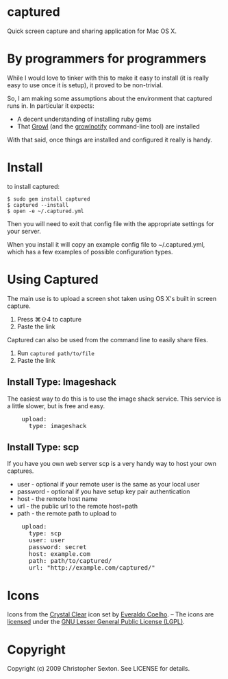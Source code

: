 captured
========

Quick screen capture and sharing application for Mac OS X.

By programmers for programmers
==============================

While I would love to tinker with this to make it easy to install (it is really easy to use once it is setup), it proved to be non-trivial.

So, I am making some assumptions about the environment that captured runs in. In particular it expects:

 * A decent understanding of installing ruby gems
 * That [Growl](http://growl.info/) (and the [growlnotify](http://growl.info/documentation/growlnotify.php) command-line tool) are installed

With that said, once things are installed and configured it really is handy.

Install
=======

to install captured:

	$ sudo gem install captured
	$ captured --install
	$ open -e ~/.captured.yml

Then you will need to exit that config file with the appropriate settings for your server.

When you install it will copy an example config file to ~/.captured.yml, which has a few examples of possible configuration types.

Using Captured
==============

The main use is to upload a screen shot taken using OS X's built in screen capture.

 1. Press ⌘⇧4 to capture
 2. Paste the link

Captured can also be used from the command line to easily share files.

 1. Run `captured path/to/file`
 2. Paste the link

Install Type: Imageshack
------------------------
The easiest way to do this is to use the image shack service. This service is a little slower, but is free and easy.

<pre>
    upload:
      type: imageshack
</pre>

Install Type: scp
-----------------

If you have you own web server scp is a very handy way to host your own captures.

 * user - optional if your remote user is the same as your local user
 * password - optional if you have setup key pair authentication
 * host - the remote host name
 * url - the public url to the remote host+path
 * path - the remote path to upload to

<pre>
	upload:
	  type: scp
	  user: user
	  password: secret
	  host: example.com
	  path: path/to/captured/
	  url: "http://example.com/captured/"
</pre>

Icons
=====

Icons from the [Crystal Clear](http://www.everaldo.com/crystal/) icon set by [Everaldo Coelho](http://en.wikipedia.org/wiki/Everaldo_Coelho). – The icons are [licensed](http://www.everaldo.com/crystal/?action=license) under the [GNU Lesser General Public License (LGPL)](http://en.wikipedia.org/wiki/GNU_Lesser_General_Public_License).

Copyright
=========

Copyright (c) 2009 Christopher Sexton. See LICENSE for details.
